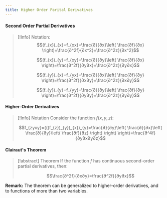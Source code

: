 ```yaml
---
title: Higher Order Parital Derivatives
---
```


#### Second Order Partial Derivatives
>[!Info] Notation:
>$$(f_{x})_{x}=f_{xx}=\frac{∂}{∂x}\left( \frac{∂f}{∂x} \right)=\frac{∂^2f}{∂x^2}=\frac{∂^2z}{∂x^2}$$
>
>$$(f_{x})_{y}=f_{xy}=\frac{∂}{∂y}\left( \frac{∂f}{∂x} \right)=\frac{∂^2f}{∂y∂x}=\frac{∂^2z}{∂y∂x}$$
>
>$$(f_{y})_{x}=f_{yx}=\frac{∂}{∂x}\left( \frac{∂f}{∂y} \right)=\frac{∂^2f}{∂x∂y}=\frac{∂^2z}{∂x∂y}$$
>
>$$(f_{y})_{y}=f_{yy}=\frac{∂}{∂y}\left( \frac{∂f}{∂y} \right)=\frac{∂^2f}{∂y∂y}=\frac{∂^2z}{∂y∂y}$$

#### Higher-Order Derivatives
>[!Info] Notation
>Consider the function $f(x,y,z)$:
>
>$$f_{zyxy}=(((f_{z})_{y})_{x})_{y}=\frac{∂}{∂y}\left( \frac{∂}{∂x}\left( \frac{∂}{∂y}\left( \frac{∂f}{∂z} \right) \right) \right)=\frac{∂^4f}{∂y∂x∂y∂z}$$

#### Clairaut's Theorem
>[!abstract] Theorem
>If the function $f$ has continuous second-order partial derivatives, then:
>
>$$\frac{∂^2f}{∂x∂y}=\frac{∂^2f}{∂y∂x}$$

**Remark:** 
The theorem can be generalized to higher-order derivatives, and to functions of more than two variables.


